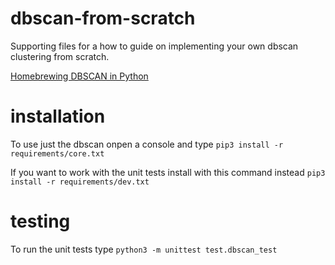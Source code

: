 # dbscan-from-scratch
Supporting files for a how to guide on implementing your own dbscan clustering from scratch.

[Homebrewing DBSCAN in Python](https://medium.com/@jesse.gene.peone/homebrewing-dbscan-in-python-dcae23f6010?sk=432a8d427a34451467c2dda0c88d208c)

# installation
To use just the dbscan onpen a console and type `pip3 install -r requirements/core.txt`

If you want to work with the unit tests install with this command instead `pip3 install -r requirements/dev.txt`

# testing
To run the unit tests type `python3 -m unittest test.dbscan_test`

